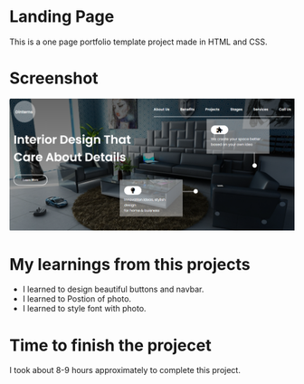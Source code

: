 
# Landing Page

This is a one page portfolio template project made in HTML and CSS.

# Screenshot

![Screenshot](./image.png)

# My learnings from this projects

- I learned to design beautiful buttons and navbar.
- I learned to Postion of photo.
- I learned to style font with photo.



# Time to finish the projecet

I took about 8-9 hours approximately to complete this project.



